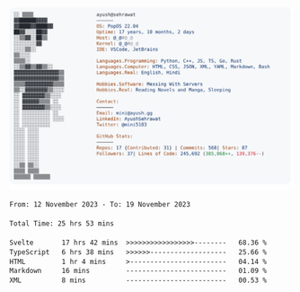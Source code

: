 <a href="https://github.com/AyushSehrawat/AyushSehrawat">
  <picture>
    <source media="(prefers-color-scheme: dark)" srcset="https://raw.githubusercontent.com/AyushSehrawat/AyushSehrawat/main/dark_mode.svg">
    <img alt="Andrew Grant's GitHub Profile README" src="https://raw.githubusercontent.com/AyushSehrawat/AyushSehrawat/main/light_mode.svg">
  </picture>
</a>

<!--START_SECTION:waka-->

```txt
From: 12 November 2023 - To: 19 November 2023

Total Time: 25 hrs 53 mins

Svelte       17 hrs 42 mins  >>>>>>>>>>>>>>>>>--------   68.36 %
TypeScript   6 hrs 38 mins   >>>>>>-------------------   25.66 %
HTML         1 hr 4 mins     >------------------------   04.14 %
Markdown     16 mins         -------------------------   01.09 %
XML          8 mins          -------------------------   00.53 %
```

<!--END_SECTION:waka-->
